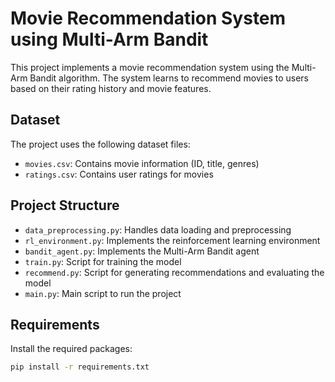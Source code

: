 # Movie Recommendation System using Multi-Arm Bandit

This project implements a movie recommendation system using the Multi-Arm Bandit algorithm. The system learns to recommend movies to users based on their rating history and movie features.

## Dataset

The project uses the following dataset files:
- `movies.csv`: Contains movie information (ID, title, genres)
- `ratings.csv`: Contains user ratings for movies

## Project Structure

- `data_preprocessing.py`: Handles data loading and preprocessing
- `rl_environment.py`: Implements the reinforcement learning environment
- `bandit_agent.py`: Implements the Multi-Arm Bandit agent
- `train.py`: Script for training the model
- `recommend.py`: Script for generating recommendations and evaluating the model
- `main.py`: Main script to run the project

## Requirements

Install the required packages:

```bash
pip install -r requirements.txt
```